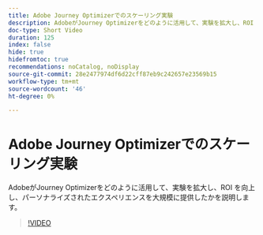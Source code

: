 ```yaml
---
title: Adobe Journey Optimizerでのスケーリング実験
description: AdobeがJourney Optimizerをどのように活用して、実験を拡大し、ROI を向上し、パーソナライズされたエクスペリエンスを大規模に提供したかを説明します。
doc-type: Short Video
duration: 125
index: false
hide: true
hidefromtoc: true
recommendations: noCatalog, noDisplay
source-git-commit: 28e2477974df6d22cff87eb9c242657e23569b15
workflow-type: tm+mt
source-wordcount: '46'
ht-degree: 0%

---
```



# Adobe Journey Optimizerでのスケーリング実験

AdobeがJourney Optimizerをどのように活用して、実験を拡大し、ROI を向上し、パーソナライズされたエクスペリエンスを大規模に提供したかを説明します。

<!-- 72_S531_3442531_124_scaling-experimentation-with-adobe-journey-optimizer -->
>[!VIDEO](https://video.tv.adobe.com/v/3458240/?learn=on&enablevpops=true)
